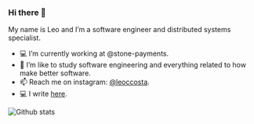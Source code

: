 ### Hi there 👋

My name is Leo and I’m a software engineer and distributed systems specialist.

- 💻 I’m currently working at @stone-payments.
- 🌱 I’m like to study software engineering and everything related to how make better software.
- 📫 Reach me on instagram: [@leoccosta](https://instagram.com/leoccosta).
- 💻 I write [here](http://www.growiz.com.br).

![Github stats](https://github-readme-stats.vercel.app/api?username=leocosta&count_private=true&show_icons=true)

<!--
**leocosta/leocosta** is a ✨ _special_ ✨ repository because its `README.md` (this file) appears on your GitHub profile.

Here are some ideas to get you started:

- 🔭 I’m currently working on ...
- 🌱 I’m currently learning ...
- 👯 I’m looking to collaborate on ...
- 🤔 I’m looking for help with ...
- 💬 Ask me about ...
- 📫 How to reach me: ...
- 😄 Pronouns: ...
- ⚡ Fun fact: ...
-->
